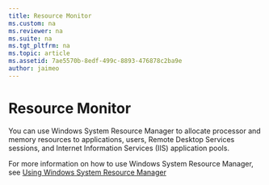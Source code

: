 ```yaml
---
title: Resource Monitor
ms.custom: na
ms.reviewer: na
ms.suite: na
ms.tgt_pltfrm: na
ms.topic: article
ms.assetid: 7ae5570b-8edf-499c-8893-476878c2ba9e
author: jaimeo
---
```

# Resource Monitor
You can use Windows System Resource Manager to allocate processor and memory resources to applications, users, Remote Desktop Services sessions, and Internet Information Services \(IIS\) application pools.  
  
For more information on how to use Windows System Resource Manager, see [Using Windows System Resource Manager](http://technet.microsoft.com/library/cc754150.aspx)  
  

